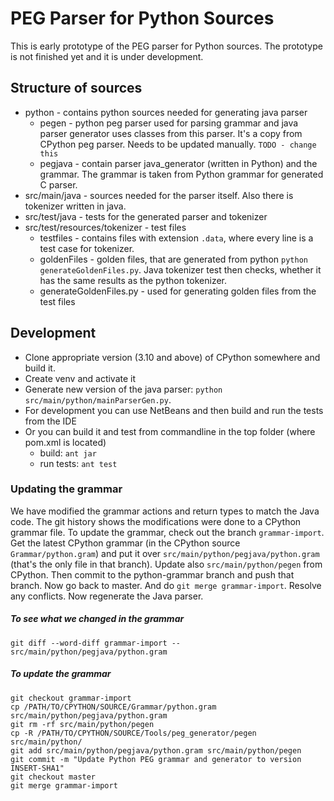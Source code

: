 # PEG Parser for Python Sources

This is early prototype of the PEG parser for Python sources. The prototype
is not finished yet and it is under development.

## Structure of sources

* python - contains python sources needed for generating java parser
    * pegen - python peg parser used for parsing grammar and java parser generator
uses classes from this parser. It's a copy from CPython peg parser. Needs to be updated manually.
`TODO - change this`
    * pegjava - contain parser java_generator (written in Python) and the
grammar. The grammar is taken from Python grammar for generated C parser.
* src/main/java - sources needed for the parser itself. Also there is tokenizer written in java.
* src/test/java - tests for the generated parser and tokenizer
* src/test/resources/tokenizer - test files
    * testfiles - contains files with extension `.data`, where every line is a test case for tokenizer.
    * goldenFiles - golden files, that are generated from python `python generateGoldenFiles.py`. Java tokenizer test then
checks, whether it has the same results as the python tokenizer.
    * generateGoldenFiles.py - used for generating golden files from the test files

## Development

* Clone appropriate version (3.10 and above) of CPython somewhere and build it.
* Create venv and activate it
* Generate new version of the java parser: `python src/main/python/mainParserGen.py`.
* For development you can use NetBeans and then build and run the tests from the IDE
* Or you can build it and test from commandline in the top folder (where pom.xml is located)
    * build: `ant jar`
    * run tests: `ant test`

### Updating the grammar

We have modified the grammar actions and return types to match the Java
code. The git history shows the modifications were done to a CPython grammar
file. To update the grammar, check out the branch `grammar-import`. Get the
latest CPython grammar (in the CPython source `Grammar/python.gram`) and put it
over `src/main/python/pegjava/python.gram` (that's the only file in that
branch). Update also `src/main/python/pegen` from CPython. Then commit to the
python-grammar branch and push that branch. Now go back to master. And do `git
merge grammar-import`. Resolve any conflicts. Now regenerate the Java parser.

##### To see what we changed in the grammar

    git diff --word-diff grammar-import -- src/main/python/pegjava/python.gram

##### To update the grammar

    git checkout grammar-import
    cp /PATH/TO/CPYTHON/SOURCE/Grammar/python.gram src/main/python/pegjava/python.gram
    git rm -rf src/main/python/pegen
    cp -R /PATH/TO/CPYTHON/SOURCE/Tools/peg_generator/pegen src/main/python/
    git add src/main/python/pegjava/python.gram src/main/python/pegen
    git commit -m "Update Python PEG grammar and generator to version INSERT-SHA1"
    git checkout master
    git merge grammar-import
